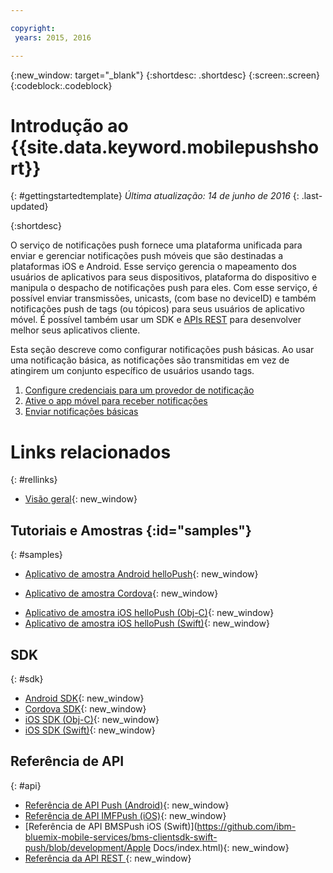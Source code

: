 ```yaml
---

copyright:
 years: 2015, 2016

---
```


{:new_window: target="_blank"}
{:shortdesc: .shortdesc}
{:screen:.screen}
{:codeblock:.codeblock}

# Introdução ao {{site.data.keyword.mobilepushshort}}
{: #gettingstartedtemplate}
*Última atualização: 14 de junho de 2016*
{: .last-updated}

{:shortdesc}

O serviço de notificações push fornece uma plataforma unificada para enviar e
gerenciar notificações push móveis que são destinadas a plataformas iOS e Android. Esse serviço gerencia o mapeamento dos usuários de aplicativos para seus dispositivos, plataforma do
dispositivo e manipula o despacho de notificações push para eles. Com esse serviço, é
possível enviar transmissões, unicasts, (com base no deviceID) e também notificações push
de tags (ou tópicos) para seus usuários de aplicativo móvel. É possível também usar um
SDK e [APIs REST](https://mobile.{DomainName}/imfpushrestapidocs/) para
desenvolver melhor seus aplicativos cliente.

Esta
seção descreve como configurar notificações push básicas. Ao usar uma
notificação básica, as notificações são transmitidas em vez de
atingirem um conjunto específico de usuários usando tags.

1. [Configure
credenciais para um provedor de notificação](t__main_push_config_provider.html)
2. [Ative o app móvel para receber
notificações](c_enable_push.html)
3. [Enviar notificações básicas](t_send_push_notifications.html)

# Links relacionados
{: #rellinks}

* [Visão geral](c_overview_push.md){: new_window}

## Tutoriais e Amostras {:id="samples"}
{: #samples}
* [Aplicativo de amostra Android helloPush](https://github.com/ibm-bluemix-mobile-services/bms-samples-android-hellopush/){: new_window}
- [Aplicativo de amostra Cordova](https://github.com/ibm-bluemix-mobile-services/bms-samples-cordova-hellopush){: new_window}
* [Aplicativo de amostra iOS helloPush (Obj-C)](https://github.com/ibm-bluemix-mobile-services/bms-samples-ios-hellopush/){: new_window}
* [Aplicativo de amostra iOS helloPush (Swift)](https://github.com/ibm-bluemix-mobile-services/bms-samples-swift-hellopush){: new_window}

## SDK
{: #sdk}
* [Android SDK](https://github.com/ibm-bluemix-mobile-services/bms-clientsdk-android-push){: new_window}
* [Cordova SDK](https://github.com/ibm-bluemix-mobile-services/bms-clientsdk-cordova-plugin-push){: new_window}
* [iOS SDK (Obj-C)](https://hub.jazz.net/git/bluemixmobilesdk/imf-ios-sdk/archive?revstr=master){: new_window}
* [iOS SDK (Swift)](https://codeload.github.com/ibm-bluemix-mobile-services/bms-clientsdk-swift-push/zip/master){: new_window}

## Referência de API
{: #api}
* [Referência de API Push (Android)](https://classicdocs.ng.bluemix.net/docs/api/content/api/mobilefirst/android/push-api-doc/overview-summary.html){: new_window}
* [Referência de API IMFPush (iOS)](https://classicdocs.ng.bluemix.net/docs/api/content/api/mobilefirst/ios/IMFPush_api-doc/html/index.html){: new_window}
* [Referência de API BMSPush iOS (Swift)](https://github.com/ibm-bluemix-mobile-services/bms-clientsdk-swift-push/blob/development/Apple Docs/index.html){: new_window}
* [Referência da API REST
](https://mobile.{DomainName}/imfpushrestapidocs/){: new_window}
